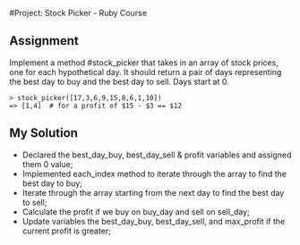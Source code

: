 #Project: Stock Picker - Ruby Course

## Assignment

Implement a method #stock_picker that takes in an array of stock prices, one for each hypothetical day. It should return a pair of days representing the best day to buy and the best day to sell. Days start at 0.

```
> stock_picker([17,3,6,9,15,8,6,1,10])
=> [1,4]  # for a profit of $15 - $3 == $12

```

## My Solution

* Declared the best_day_buy, best_day_sell & profit variables and assigned them 0 value;
* Implemented each_index method to iterate through the array to find the best day to buy;
* Iterate through the array starting from the next day to find the best day to sell;
* Calculate the profit if we buy on buy_day and sell on sell_day;
* Update variables the best_day_buy, best_day_sell, and max_profit if the current profit is greater;
